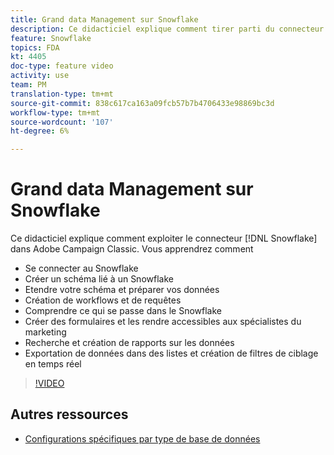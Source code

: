 ```yaml
---
title: Grand data Management sur Snowflake
description: Ce didacticiel explique comment tirer parti du connecteur Snowflake dans Adobe Campaign Classic
feature: Snowflake
topics: FDA
kt: 4405
doc-type: feature video
activity: use
team: PM
translation-type: tm+mt
source-git-commit: 838c617ca163a09fcb57b7b4706433e98869bc3d
workflow-type: tm+mt
source-wordcount: '107'
ht-degree: 6%

---
```



# Grand data Management sur Snowflake

Ce didacticiel explique comment exploiter le connecteur [!DNL Snowflake] dans Adobe Campaign Classic.
Vous apprendrez comment

* Se connecter au Snowflake
* Créer un schéma lié à un Snowflake
* Etendre votre schéma et préparer vos données
* Création de workflows et de requêtes
* Comprendre ce qui se passe dans le Snowflake
* Créer des formulaires et les rendre accessibles aux spécialistes du marketing
* Recherche et création de rapports sur les données
* Exportation de données dans des listes et création de filtres de ciblage en temps réel

>[!VIDEO](https://video.tv.adobe.com/v/31588?quality=12&learn=on)

## Autres ressources

* [Configurations spécifiques par type de base de données](https://docs.adobe.com/content/help/en/campaign-classic/using/getting-started/accessing-external-database/specific-configuration-database.html)
